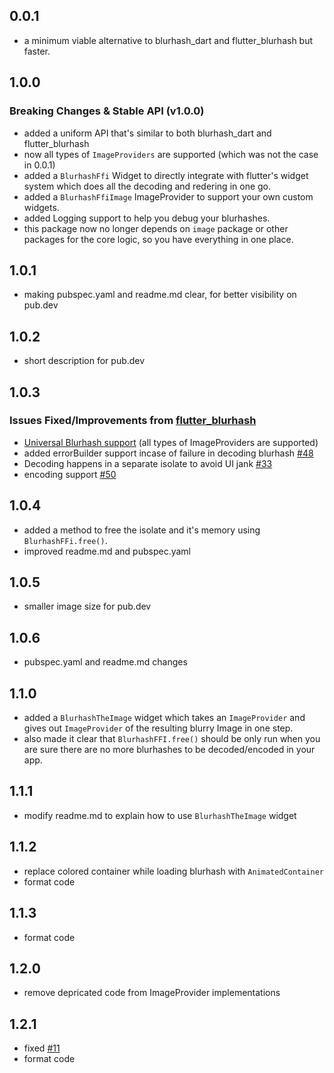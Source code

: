 ## 0.0.1

* a minimum viable alternative to blurhash_dart and flutter_blurhash but faster.

## 1.0.0
  ### Breaking Changes & Stable API (v1.0.0)
  * added a uniform API that's similar to both blurhash_dart and flutter_blurhash
  * now all types of `ImageProviders` are supported (which was not the case in 0.0.1)
  * added a `BlurhashFfi` Widget to directly integrate with flutter's widget system which does all the decoding and redering in one go.
  * added a `BlurhashFfiImage` ImageProvider to support your own custom widgets. 
  * added Logging support to help you debug your blurhashes.
  * this package now no longer depends on `image` package or other packages for the core logic, so you have everything in one place.


## 1.0.1
 * making pubspec.yaml and readme.md clear, for better visibility on pub.dev

## 1.0.2
 * short description for pub.dev

## 1.0.3
  ### Issues Fixed/Improvements from [flutter_blurhash](https://github.com/fluttercommunity/flutter_blurhash/)
  * [Universal Blurhash support](https://github.com/fluttercommunity/flutter_blurhash/issues/51) (all types of ImageProviders are supported) 
  * added errorBuilder support incase of failure in decoding blurhash [#48](https://github.com/fluttercommunity/flutter_blurhash/issues/48)
  * Decoding happens in a separate isolate to avoid UI jank [#33](https://github.com/fluttercommunity/flutter_blurhash/issues/33)
  * encoding support [#50](https://github.com/fluttercommunity/flutter_blurhash/issues/50)

## 1.0.4
  * added a method to free the isolate and it's memory using `BlurhashFFi.free()`.
  * improved readme.md and pubspec.yaml

## 1.0.5
  * smaller image size for pub.dev

## 1.0.6
  * pubspec.yaml and readme.md changes

## 1.1.0
  * added a `BlurhashTheImage` widget which takes an `ImageProvider` and gives out `ImageProvider` of the resulting blurry Image in one step.
  * also made it clear that `BlurhashFFI.free()` should be only run when you are sure there are no more blurhashes to be decoded/encoded in your app.

## 1.1.1
  * modify readme.md to explain how to use `BlurhashTheImage` widget

## 1.1.2
  * replace colored container while loading blurhash with `AnimatedContainer`
  * format code

## 1.1.3
  * format code

## 1.2.0
  * remove depricated code from ImageProvider implementations

## 1.2.1
  * fixed [#11](https://github.com/folksable/blurhash_ffi/issues/11)
  * format code